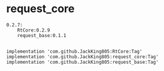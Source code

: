 # request_core
    0.2.7:
        RtCore:0.2.9
        request_base:0.1.1
 

    implementation 'com.github.JackKing805:RtCore:Tag'
	implementation 'com.github.JackKing805:request_core:Tag'
    implementation 'com.github.JackKing805:request_base:Tag'
